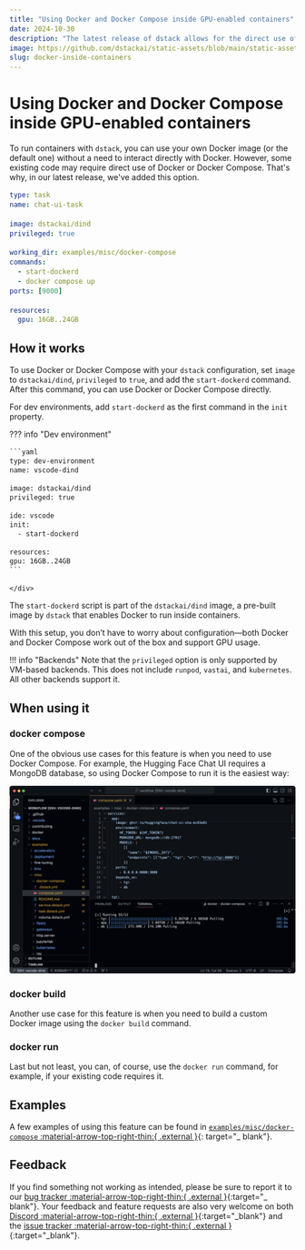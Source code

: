 ```yaml
---
title: "Using Docker and Docker Compose inside GPU-enabled containers"
date: 2024-10-30
description: "The latest release of dstack allows for the direct use of Docker and Docker Compose within run configurations."
image: https://github.com/dstackai/static-assets/blob/main/static-assets/images/dstack-docker-inside-containers.png?raw=true
slug: docker-inside-containers
---
```


# Using Docker and Docker Compose inside GPU-enabled containers

To run containers with `dstack`, you can use your own Docker image (or the default one) without a need to interact
directly with Docker. However, some existing code may require direct use of Docker or Docker Compose. That's why,
in our latest release, we've added this option.

<div editor-title="examples/misc/docker-compose/task.dstack.yml"> 
    
```yaml 
type: task
name: chat-ui-task

image: dstackai/dind
privileged: true

working_dir: examples/misc/docker-compose
commands:
  - start-dockerd
  - docker compose up
ports: [9000]

resources:
  gpu: 16GB..24GB
```

</div>

<!-- more -->

## How it works

To use Docker or Docker Compose with your `dstack` configuration, set `image` to `dstackai/dind`, `privileged` to 
`true`, and add the `start-dockerd` command. After this command, you can use Docker or Docker Compose directly.


For dev environments, add `start-dockerd` as the first command
in the `init` property.

??? info "Dev environment"
    <div editor-title="examples/misc/docker-compose/.dstack.yml">

    ```yaml
    type: dev-environment
    name: vscode-dind

    image: dstackai/dind
    privileged: true

    ide: vscode
    init:
      - start-dockerd

    resources:
    gpu: 16GB..24GB
    ```

    </div>

The `start-dockerd` script is part of the `dstackai/dind` image, a pre-built image by `dstack` that enables Docker to run
inside containers.

With this setup, you don’t have to worry about configuration—both Docker and Docker Compose work out of the box and
support GPU usage.

!!! info "Backends"
    Note that the `privileged` option is only supported by VM-based backends. This does not include `runpod`, `vastai`, 
    and `kubernetes`. All other backends support it.

## When using it

### docker compose

One of the obvious use cases for this feature is when you need to use Docker Compose. 
For example, the Hugging Face Chat UI requires a MongoDB database, so using Docker Compose to run it is 
the easiest way:

<img src="https://github.com/dstackai/static-assets/blob/main/static-assets/images/dstack-docker-compose-terminal.png?raw=true" width="750"/>

### docker build

Another use case for this feature is when you need to build a custom Docker image using the `docker build` command.

### docker run

Last but not least, you can, of course, use the `docker run` command, for example, if your existing code requires it.

## Examples

A few examples of using this feature can be found in [`examples/misc/docker-compose` :material-arrow-top-right-thin:{ .external }](https://github.com/dstackai/dstack/blob/master/examples/misc/docker-compose){: target="_ blank"}.

## Feedback

If you find something not working as intended, please be sure to report it to
our [bug tracker :material-arrow-top-right-thin:{ .external }](https://github.com/dstackai/dstack/issues){:target="_ blank"}. 
Your feedback and feature requests are also very welcome on both 
[Discord :material-arrow-top-right-thin:{ .external }](https://discord.gg/u8SmfwPpMd){:target="_blank"} and the
[issue tracker :material-arrow-top-right-thin:{ .external }](https://github.com/dstackai/dstack/issues){:target="_blank"}.